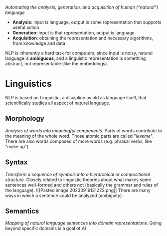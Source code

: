 _Automating the analysis, generation, and acquisition of human (“natural”) language_
- **Analysis**: input is language, output is some representation that supports useful action
- **Generation**: input is that representation, output is language
- **Acquisition**: obtaining the representation and necessary algorithms, from knowledge and data

NLP is inherently a hard task for computers, since input is noisy, natural language is **ambiguous**, and a linguistic representation is something abstract, not representable (like the embeddings).

# Linguistics
NLP is based on Linguistic, a discipline as old as language itself, that scientifically studies all aspect of natural language.
## Morphology
_Analysis of words into meaningful components._
Parts of words contribute to the meaning of the whole word.
Those atomic parts are called "_lexeme_". 
There are also words composed of more words (e.g. phrasal verbs, like "make up").

## Syntax
_Transform a sequence of symbols into a hierarchical or compositional structure._
Closely related to linguistic theories about what makes some sentences well-formed and others not (basically the grammar and rules of the language).
![[Pasted image 20230919131223.png]]
There are many ways in which a sentence could be analyzed (ambiguity).

## Semantics
_Mapping of natural language sentences into domain representations._
Going beyond specific domains is a goal of AI